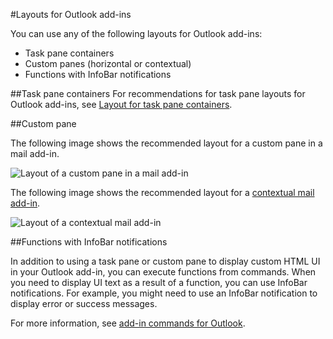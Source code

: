 #Layouts for Outlook add-ins

You can use any of the following layouts for Outlook add-ins:

- Task pane containers
- Custom panes (horizontal or contextual)
- Functions with InfoBar notifications



##Task pane containers
 For recommendations for task pane layouts for Outlook add-ins, see [Layout for task pane containers](layout-for-task-pane-add-ins.md).


##Custom pane

The following image shows the recommended layout for a custom pane in a mail add-in.

![Layout of a custom pane in a mail add-in](../../../images/mail-add-in-custom-pane.png)

The following image shows the recommended layout for a [contextual mail add-in](https://msdn.microsoft.com/EN-US/library/office/dn893542.aspx).

![Layout of a contextual mail add-in](../../../images/mail-add-in-contextual-card.png)

##Functions with InfoBar notifications

In addition to using a task pane or custom pane to display custom HTML UI in your Outlook add-in, you can execute functions from commands. When you need to display UI text as a result of a function, you can use InfoBar notifications. For example, you might need to use an InfoBar notification to display error or success messages. 

For more information, see [add-in commands for Outlook](../../add-in-commands-for-outlook.md). 



